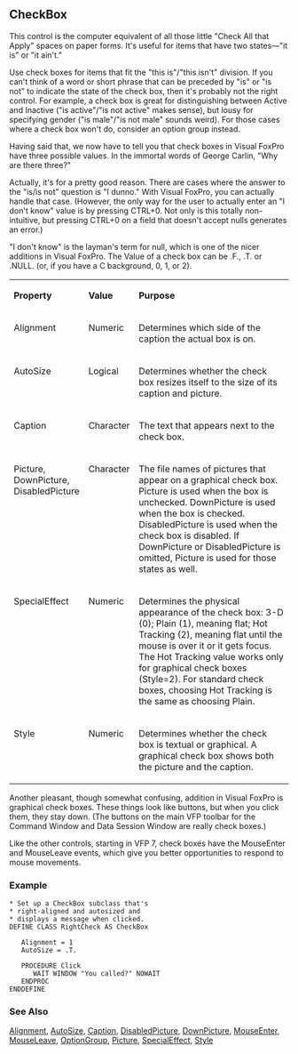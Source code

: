 ## CheckBox

This control is the computer equivalent of all those little "Check All that Apply" spaces on paper forms. It's useful for items that have two states&mdash;"it is" or "it ain't."

Use check boxes for items that fit the "this is"/"this isn't" division. If you can't think of a word or short phrase that can be preceded by "is" or "is not" to indicate the state of the check box, then it's probably not the right control. For example, a check box is great for distinguishing between Active and Inactive ("is active"/"is not active" makes sense), but lousy for specifying gender ("is male"/"is not male" sounds weird). For those cases where a check box won't do, consider an option group instead. 

Having said that, we now have to tell you that check boxes in Visual FoxPro have three possible values. In the immortal words of George Carlin, "Why are there three?"

Actually, it's for a pretty good reason. There are cases where the answer to the "is/is not" question is "I dunno." With Visual FoxPro, you can actually handle that case. (However, the only way for the user to actually enter an "I don't know" value is by pressing CTRL+0. Not only is this totally non-intuitive, but pressing CTRL+0 on a field that doesn't accept nulls generates an error.)

"I don't know" is the layman's term for null, which is one of the nicer additions in Visual FoxPro. The Value of a check box can be .F., .T. or .NULL. (or, if you have a C background, 0, 1, or 2).

<table>
<tr>
  <td width="25%" valign="top">
  <p><b>Property</b></p>
  </td>
  <td width="14%" valign="top">
  <p><b>Value</b></p>
  </td>
  <td width="61%" valign="top">
  <p><b>Purpose</b></p>
  </td>
 </tr>
<tr>
  <td width="25%" valign="top">
  <p>Alignment</p>
  </td>
  <td width="14%" valign="top">
  <p>Numeric</p>
  </td>
  <td width="61%" valign="top">
  <p>Determines which side of the caption the actual box is on.</p>
  </td>
 </tr>
<tr>
  <td width="25%" valign="top">
  <p>AutoSize</p>
  </td>
  <td width="14%" valign="top">
  <p>Logical</p>
  </td>
  <td width="61%" valign="top">
  <p>Determines whether the check box resizes itself to the size of its caption and picture.</p>
  </td>
 </tr>
<tr>
  <td width="25%" valign="top">
  <p>Caption</p>
  </td>
  <td width="14%" valign="top">
  <p>Character</p>
  </td>
  <td width="61%" valign="top">
  <p>The text that appears next to the check box.</p>
  </td>
 </tr>
<tr>
  <td width="25%" valign="top">
  <p>Picture, DownPicture, DisabledPicture</p>
  </td>
  <td width="14%" valign="top">
  <p>Character</p>
  </td>
  <td width="61%" valign="top">
  <p>The file names of pictures that appear on a graphical check box. Picture is used when the box is unchecked. DownPicture is used when the box is checked. DisabledPicture is used when the check box is disabled. If DownPicture or DisabledPicture is omitted, Picture is used for those states as well.</p>
  </td>
 </tr>
<tr>
  <td width="25%" valign="top">
  <p>SpecialEffect</p>
  </td>
  <td width="14%" valign="top">
  <p>Numeric</p>
  </td>
  <td width="61%" valign="top">
  <p>Determines the physical appearance of the check box: 3-D (0); Plain (1), meaning flat; Hot Tracking (2), meaning flat until the mouse is over it or it gets focus. The Hot Tracking value works only for graphical check boxes (Style=2). For standard check boxes, choosing Hot Tracking is the same as choosing Plain.</p>
  </td>
 </tr>
<tr>
  <td width="25%" valign="top">
  <p>Style</p>
  </td>
  <td width="14%" valign="top">
  <p>Numeric</p>
  </td>
  <td width="61%" valign="top">
  <p>Determines whether the check box is textual or graphical. A graphical check box shows both the picture and the caption.</p>
  </td>
 </tr>
</table>

Another pleasant, though somewhat confusing, addition in Visual FoxPro is graphical check boxes. These things look like buttons, but when you click them, they stay down. (The buttons on the main VFP toolbar for the Command Window and Data Session Window are really check boxes.)

Like the other controls, starting in VFP 7, check boxes have the MouseEnter and MouseLeave events, which give you better opportunities to respond to mouse movements.

### Example

```foxpro
* Set up a CheckBox subclass that's
* right-aligned and autosized and
* displays a message when clicked.
DEFINE CLASS RightCheck AS CheckBox

   Alignment = 1
   AutoSize = .T.

   PROCEDURE Click
      WAIT WINDOW "You called?" NOWAIT
   ENDPROC
ENDDEFINE
```
### See Also

[Alignment](s4g442.md), [AutoSize](s4g478.md), [Caption](s4g482.md), [DisabledPicture](s4g496.md), [DownPicture](s4g496.md), [MouseEnter](s4g869.md), [MouseLeave](s4g869.md), [OptionGroup](s4g523.md), [Picture](s4g496.md), [SpecialEffect](s4g628.md), [Style](s4g543.md)